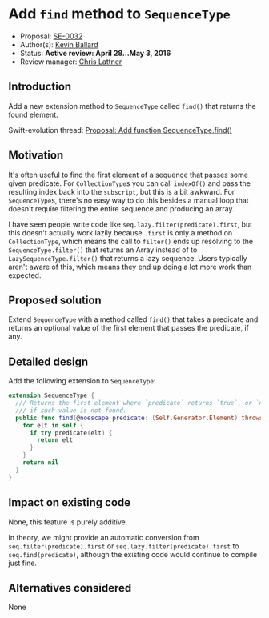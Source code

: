 # Add `find` method to `SequenceType`

* Proposal: [SE-0032](https://github.com/apple/swift-evolution/blob/master/proposals/0032-sequencetype-find.md)
* Author(s): [Kevin Ballard](https://github.com/kballard)
* Status: **Active review: April 28...May 3, 2016**
* Review manager: [Chris Lattner](https://github.com/lattner)

## Introduction

Add a new extension method to `SequenceType` called `find()` that returns the
found element.

Swift-evolution thread: [Proposal: Add function SequenceType.find()](https://lists.swift.org/pipermail/swift-evolution/Week-of-Mon-20151228/004814.html)

## Motivation

It's often useful to find the first element of a sequence that passes some given
predicate. For `CollectionType`s you can call `indexOf()` and pass the resulting
index back into the `subscript`, but this is a bit awkward. For `SequenceType`s,
there's no easy way to do this besides a manual loop that doesn't require
filtering the entire sequence and producing an array.

I have seen people write code like `seq.lazy.filter(predicate).first`, but this
doesn't actually work lazily because `.first` is only a method on
`CollectionType`, which means the call to `filter()` ends up resolving to the
`SequenceType.filter()` that returns an Array instead of to
`LazySequenceType.filter()` that returns a lazy sequence. Users typically aren't
aware of this, which means they end up doing a lot more work than expected.

## Proposed solution

Extend `SequenceType` with a method called `find()` that takes a predicate and
returns an optional value of the first element that passes the predicate, if
any.

## Detailed design

Add the following extension to `SequenceType`:

```swift
extension SequenceType {
  /// Returns the first element where `predicate` returns `true`, or `nil`
  /// if such value is not found.
  public func find(@noescape predicate: (Self.Generator.Element) throws -> Bool) rethrows -> Self.Generator.Element? {
    for elt in self {
      if try predicate(elt) {
        return elt
      }
    }
    return nil
  }
}
```

## Impact on existing code

None, this feature is purely additive.

In theory, we might provide an automatic conversion from
`seq.filter(predicate).first` or `seq.lazy.filter(predicate).first` to
`seq.find(predicate)`, although the existing code would continue to compile just
fine.

## Alternatives considered

None
